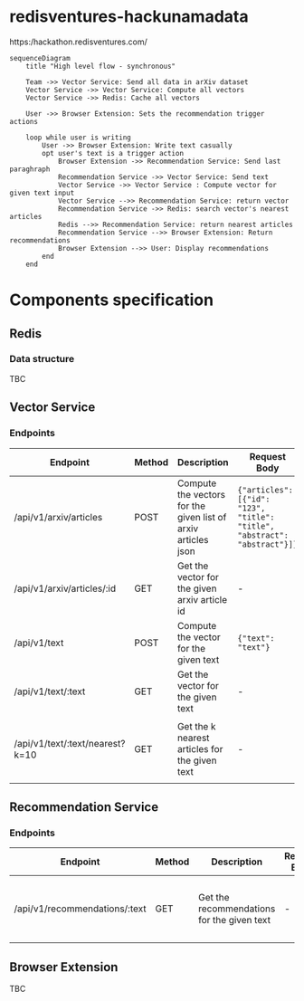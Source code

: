 # redisventures-hackunamadata
https:/hackathon.redisventures.com/


```mermaid
sequenceDiagram
    title "High level flow - synchronous"

    Team ->> Vector Service: Send all data in arXiv dataset
    Vector Service ->> Vector Service: Compute all vectors
    Vector Service ->> Redis: Cache all vectors

    User ->> Browser Extension: Sets the recommendation trigger actions

    loop while user is writing
        User ->> Browser Extension: Write text casually
        opt user's text is a trigger action
            Browser Extension ->> Recommendation Service: Send last paraghraph
            Recommendation Service ->> Vector Service: Send text
            Vector Service ->> Vector Service : Compute vector for given text input
            Vector Service -->> Recommendation Service: return vector
            Recommendation Service ->> Redis: search vector's nearest articles
            Redis -->> Recommendation Service: return nearest articles
            Recommendation Service -->> Browser Extension: Return recommendations
            Browser Extension -->> User: Display recommendations
        end
    end
```

# Components specification
## Redis
### Data structure
TBC

## Vector Service
### Endpoints

| Endpoint | Method | Description | Request Body | Response Body |
| --- | --- | --- | --- | --- |
| /api/v1/arxiv/articles | POST | Compute the vectors for the given list of arxiv articles json | `{"articles": [{"id": "123", "title": "title", "abstract": "abstract"}]}` | `{"status": "ok"}` |
| /api/v1/arxiv/articles/:id | GET | Get the vector for the given arxiv article id | - | `{"vector": [0.1, 0.2, 0.3]}` |
| /api/v1/text | POST | Compute the vector for the given text | `{"text": "text"}` | `{"status": "ok"}` |
| /api/v1/text/:text | GET | Get the vector for the given text | - | `{"vector": [0.1, 0.2, 0.3]}` |
| /api/v1/text/:text/nearest?k=10 | GET | Get the k nearest articles for the given text | - | `{"articles": [{"id": "123", "title": "title", "abstract": "abstract"}]}` |


## Recommendation Service
### Endpoints
| Endpoint | Method | Description | Request Body | Response Body |
| --- | --- | --- | --- | --- |
| /api/v1/recommendations/:text | GET | Get the recommendations for the given text | - | `{"articles": [{"id": "123", "title": "title", "abstract": "abstract"}]}` |

## Browser Extension
TBC